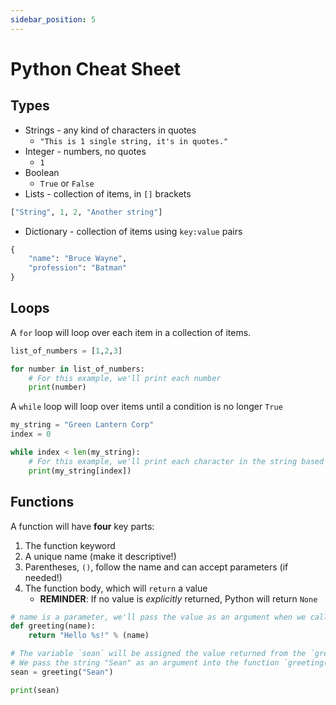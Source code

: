 ```yaml
---
sidebar_position: 5
---
```


# Python Cheat Sheet

## Types

* Strings - any kind of characters in quotes
  * `"This is 1 single string, it's in quotes."`
* Integer - numbers, no quotes
  * `1`
* Boolean
  * `True` or `False`
* Lists - collection of items, in `[]` brackets

```python
["String", 1, 2, "Another string"]
````

* Dictionary - collection of items using `key:value` pairs

```python
{
    "name": "Bruce Wayne",
    "profession": "Batman"
}
 ```

## Loops

A `for` loop will loop over each item in a collection of items.

```python
list_of_numbers = [1,2,3]

for number in list_of_numbers:
    # For this example, we'll print each number
    print(number)
```

A `while` loop will loop over items until a condition is no longer `True`

```python
my_string = "Green Lantern Corp"
index = 0

while index < len(my_string):
    # For this example, we'll print each character in the string based on the value of the index
    print(my_string[index])
```

## Functions

A function will have **four** key parts:

1. The function keyword
2. A unique name (make it descriptive!)
3. Parentheses, `()`, follow the name and can accept parameters (if needed!)
4. The function body, which will `return` a value
    * **REMINDER**: If no value is _explicitly_ returned, Python will return `None`

```python
# name is a parameter, we'll pass the value as an argument when we call the function
def greeting(name):
    return "Hello %s!" % (name)

# The variable `sean` will be assigned the value returned from the `greeting()` function
# We pass the string "Sean" as an argument into the function `greeting()`
sean = greeting("Sean")

print(sean)
```
